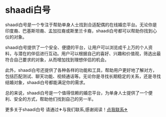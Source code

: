 # shaadi白号

shaadi白号是一个专注于帮助单身人士找到合适配偶的在线婚恋平台。无论你是印度裔、巴基斯坦裔、孟加拉裔或斯里兰卡裔，shaadi白号都可以帮助你找到心仪的对象。

shaadi白号提供了一个安全、便捷的平台，让用户可以浏览成千上万的个人资料，与潜在的伴侣进行互动。用户可以根据自己的喜好、兴趣和价值观，筛选出最符合自己要求的对象，从而增加找到理想伴侣的机会。

此外，shaadi白号还提供了各种各样的功能和工具，帮助用户更好地了解对方，包括匹配测试、聊天功能、视频通话等。无论你是寻找长期稳定的关系，还是寻找结婚对象，shaadi白号都能满足你的需求。

总的来说，shaadi白号是一个值得信赖的婚恋平台，为单身人士提供了一个便利、安全的方式，帮助他们找到自己的另一半。

更多关于shaadi白号 请通过✈与我们联系,感谢阅读！[点我联系✈](https://in.G208.com)